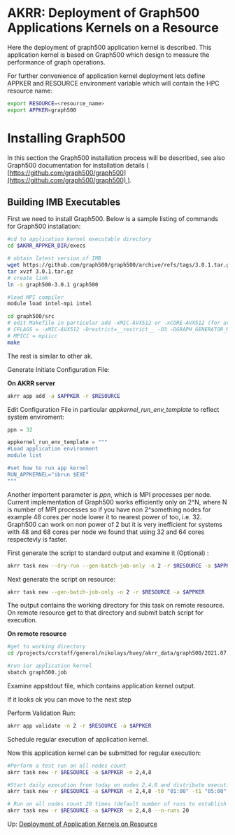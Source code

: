 # AKRR: Deployment of Graph500 Applications Kernels on a Resource

Here the deployment of graph500 application kernel is described. This application 
kernel is based on Graph500 which design to measure the performance of graph operations.

For further convenience of application kernel deployment lets define APPKER and RESOURCE environment 
variable which will contain the HPC resource name:

```bash
export RESOURCE=<resource_name>
export APPKER=graph500
```

# Installing Graph500

In this section the Graph500 installation process will be described, see also Graph500 documentation for 
installation details ( 
[https://github.com/graph500/graph500](https://github.com/graph500/graph500) ).

## Building IMB Executables

First we need to install Graph500. Below is a sample listing of commands for Graph500 installation:

```bash
#cd to application kernel executable directory
cd $AKRR_APPKER_DIR/execs

# obtain latest version of IMB
wget https://github.com/graph500/graph500/archive/refs/tags/3.0.1.tar.gz
tar xvzf 3.0.1.tar.gz
# create link 
ln -s graph500-3.0.1 graph500

#load MPI compiler
module load intel-mpi intel

cd graph500/src
# edit Makefile in particular add -xMIC-AVX512 or -xCORE-AVX512 (for arch. opt.) and MPICC = mpiicc:
# CFLAGS = -xMIC-AVX512 -Drestrict=__restrict__ -O3 -DGRAPH_GENERATOR_MPI -DREUSE_CSR_FOR_VALIDATION -I../aml
# MPICC = mpiicc
make
```

The rest is similar to other ak.

Generate Initiate Configuration File:

**On AKRR server**
```bash
akrr app add -a $APPKER -r $RESOURCE
```

Edit Configuration File in particular *appkernel_run_env_template* to reflect system enviroment:

```python
ppn = 32

appkernel_run_env_template = """
#Load application environment
module list

#set how to run app kernel
RUN_APPKERNEL="ibrun $EXE"
"""
```

Another importent parameter is *ppn*, which is MPI processes per node. Current implementation of Graph500 works 
efficiently only on 2^N, where N is number of MPI processes so if you have non 2^something nodes for example 48 cores per node
lower it to nearest power of too, i.e. 32. Graph500 can work on non power of 2 but it is very inefficient for systems with 48 and 68 cores per node
we found that using 32 and 64 cores respectevly is faster.


First generate the script to standard output and examine it (Optional) :

```bash
akrr task new --dry-run --gen-batch-job-only -n 2 -r $RESOURCE -a $APPKER
```

Next generate the script on resource:

```bash
akrr task new --gen-batch-job-only -n 2 -r $RESOURCE -a $APPKER
```

The output contains the working directory for this task on remote resource. On remote resource get 
to that directory and submit batch script for execution.

**On remote resource**
```bash
#get to working directory
cd /projects/ccrstaff/general/nikolays/huey/akrr_data/graph500/2021.07.22.18.55.05.595133

#run ior application kernel
sbatch graph500.job
```

Examine appstdout file, which contains application kernel output.

If it looks ok you can move to the next step

Perform Validation Run:
```bash
akrr app validate -n 2 -r $RESOURCE -a $APPKER 
```
Schedule regular execution of application kernel.

Now this application kernel can be submitted for regular execution:

```bash
#Perform a test run on all nodes count
akrr task new -r $RESOURCE -a $APPKER -n 2,4,8

#Start daily execution from today on nodes 2,4,8 and distribute execution time between 1:00 and 5:00
akrr task new -r $RESOURCE -a $APPKER -n 2,4,8 -t0 "01:00" -t1 "05:00" -p 1

# Run on all nodes count 20 times (default number of runs to establish baseline)
akrr task new -r $RESOURCE -a $APPKER -n 2,4,8 --n-runs 20
```

Up: [Deployment of Application Kernels on Resource](AKRR_Deployment_of_Application_Kernel_on_Resource.md)
